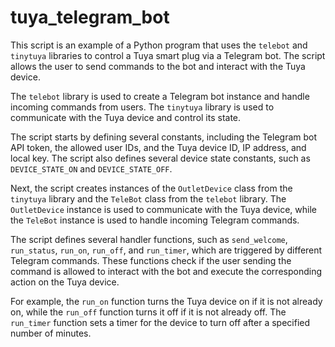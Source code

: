 # tuya_telegram_bot
This script is an example of a Python program that uses the `telebot` and `tinytuya` libraries to control a Tuya smart plug via a Telegram bot. The script allows the user to send commands to the bot and interact with the Tuya device.

The `telebot` library is used to create a Telegram bot instance and handle incoming commands from users. The `tinytuya` library is used to communicate with the Tuya device and control its state.

The script starts by defining several constants, including the Telegram bot API token, the allowed user IDs, and the Tuya device ID, IP address, and local key. The script also defines several device state constants, such as `DEVICE_STATE_ON` and `DEVICE_STATE_OFF`.

Next, the script creates instances of the `OutletDevice` class from the `tinytuya` library and the `TeleBot` class from the `telebot` library. The `OutletDevice` instance is used to communicate with the Tuya device, while the `TeleBot` instance is used to handle incoming Telegram commands.

The script defines several handler functions, such as `send_welcome`, `run_status`, `run_on`, `run_off`, and `run_timer`, which are triggered by different Telegram commands. These functions check if the user sending the command is allowed to interact with the bot and execute the corresponding action on the Tuya device.

For example, the `run_on` function turns the Tuya device on if it is not already on, while the `run_off` function turns it off if it is not already off. The `run_timer` function sets a timer for the device to turn off after a specified number of minutes.

